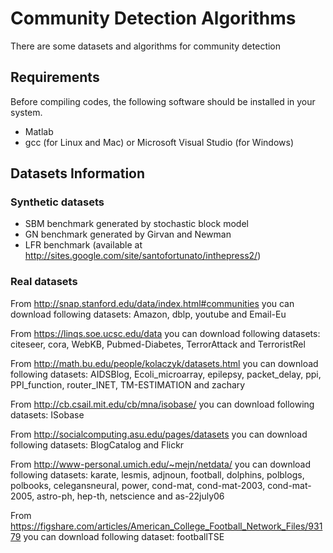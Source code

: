 # Community Detection Algorithms
There are some datasets and algorithms for community detection

## Requirements
Before compiling codes, the following software should be installed in your system.
- Matlab
- gcc (for Linux and Mac) or Microsoft Visual Studio (for Windows)

## Datasets Information

### Synthetic datasets
- SBM benchmark generated by stochastic block model 
- GN benchmark generated by Girvan and Newman
- LFR benchmark (available at http://sites.google.com/site/santofortunato/inthepress2/)

### Real datasets 
From http://snap.stanford.edu/data/index.html#communities you can download following datasets:
Amazon, dblp, youtube and Email-Eu

From https://linqs.soe.ucsc.edu/data you can download following datasets:
citeseer, cora, WebKB, Pubmed-Diabetes, TerrorAttack and TerroristRel

From http://math.bu.edu/people/kolaczyk/datasets.html you can download following datasets:
AIDSBlog, Ecoli_microarray, epilepsy, packet_delay, ppi, PPI_function, router_INET, TM-ESTIMATION and zachary

From http://cb.csail.mit.edu/cb/mna/isobase/ you can download following datasets:
ISobase

From http://socialcomputing.asu.edu/pages/datasets you can download following datasets:
BlogCatalog and Flickr

From http://www-personal.umich.edu/~mejn/netdata/ you can download following datasets:
karate, lesmis, adjnoun, football, dolphins, polblogs, polbooks, celegansneural, power, cond-mat, cond-mat-2003, cond-mat-2005, astro-ph, hep-th, netscience and as-22july06 

From https://figshare.com/articles/American_College_Football_Network_Files/93179 you can download following dataset:
footballTSE

